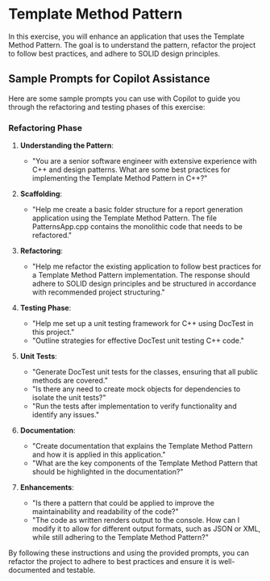 # Template Method Pattern 

In this exercise, you will enhance an application that uses the Template Method Pattern. The goal is to understand the pattern, refactor the project to follow best practices, and adhere to SOLID design principles.


## Sample Prompts for Copilot Assistance

Here are some sample prompts you can use with Copilot to guide you through the refactoring and testing phases of this exercise:

### Refactoring Phase

1. **Understanding the Pattern**:
   - "You are a senior software engineer with extensive experience with C++ and design patterns. What are some best practices for implementing the Template Method Pattern in C++?"

2. **Scaffolding**:
   - "Help me create a basic folder structure for a report generation application using the Template Method Pattern.  The file PatternsApp.cpp contains the monolithic code that needs to be refactored."

3. **Refactoring**:
   - "Help me refactor the existing application to follow best practices for a Template Method Pattern implementation. The response should adhere to SOLID design principles and be structured in accordance with recommended project structuring."

4. **Testing Phase**:
   - "Help me set up a unit testing framework for C++ using DocTest in this project."
   - "Outline strategies for effective DocTest unit testing C++ code."

5. **Unit Tests**:
   - "Generate DocTest unit tests for the classes, ensuring that all public methods are covered."
   - "Is there any need to create mock objects for dependencies to isolate the unit tests?"
   - "Run the tests after implementation to verify functionality and identify any issues."

6. **Documentation**:
   - "Create documentation that explains the Template Method Pattern and how it is applied in this application."
   - "What are the key components of the Template Method Pattern that should be highlighted in the documentation?"
	
7. **Enhancements**:
   - "Is there a pattern that could be applied to improve the maintainability and readability of the code?"
   - "The code as written renders output to the console. How can I modify it to allow for different output formats, such as JSON or XML, while still adhering to the Template Method Pattern?"


By following these instructions and using the provided prompts, you can refactor the project to adhere to best practices and ensure it is well-documented and testable.